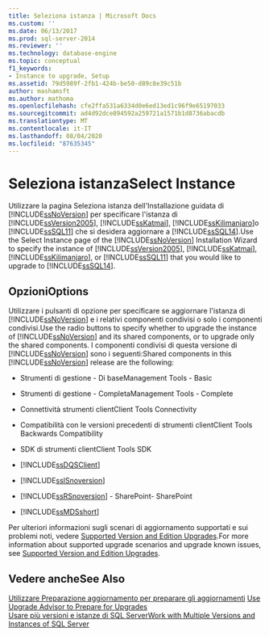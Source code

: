```yaml
---
title: Seleziona istanza | Microsoft Docs
ms.custom: ''
ms.date: 06/13/2017
ms.prod: sql-server-2014
ms.reviewer: ''
ms.technology: database-engine
ms.topic: conceptual
f1_keywords:
- Instance to upgrade, Setup
ms.assetid: 79d5989f-2fb1-424b-be50-d89c8e39c51b
author: mashamsft
ms.author: mathoma
ms.openlocfilehash: cfe2ffa531a6334d0e6ed13ed1c96f9e65197033
ms.sourcegitcommit: ad4d92dce894592a259721a1571b1d8736abacdb
ms.translationtype: MT
ms.contentlocale: it-IT
ms.lasthandoff: 08/04/2020
ms.locfileid: "87635345"
---
```

# <a name="select-instance"></a><span data-ttu-id="d51e0-102">Seleziona istanza</span><span class="sxs-lookup"><span data-stu-id="d51e0-102">Select Instance</span></span>
  <span data-ttu-id="d51e0-103">Utilizzare la pagina Seleziona istanza dell'Installazione guidata di [!INCLUDE[ssNoVersion](../../includes/ssnoversion-md.md)] per specificare l'istanza di [!INCLUDE[ssVersion2005](../../includes/ssversion2005-md.md)], [!INCLUDE[ssKatmai](../../includes/sskatmai-md.md)], [!INCLUDE[ssKilimanjaro](../../includes/sskilimanjaro-md.md)]o [!INCLUDE[ssSQL11](../../includes/sssql11-md.md)] che si desidera aggiornare a [!INCLUDE[ssSQL14](../../includes/sssql14-md.md)].</span><span class="sxs-lookup"><span data-stu-id="d51e0-103">Use the Select Instance page of the [!INCLUDE[ssNoVersion](../../includes/ssnoversion-md.md)] Installation Wizard to specify the instance of [!INCLUDE[ssVersion2005](../../includes/ssversion2005-md.md)], [!INCLUDE[ssKatmai](../../includes/sskatmai-md.md)], [!INCLUDE[ssKilimanjaro](../../includes/sskilimanjaro-md.md)], or [!INCLUDE[ssSQL11](../../includes/sssql11-md.md)] that you would like to upgrade to [!INCLUDE[ssSQL14](../../includes/sssql14-md.md)].</span></span>  
  
## <a name="options"></a><span data-ttu-id="d51e0-104">Opzioni</span><span class="sxs-lookup"><span data-stu-id="d51e0-104">Options</span></span>  
 <span data-ttu-id="d51e0-105">Utilizzare i pulsanti di opzione per specificare se aggiornare l'istanza di [!INCLUDE[ssNoVersion](../../includes/ssnoversion-md.md)] e i relativi componenti condivisi o solo i componenti condivisi.</span><span class="sxs-lookup"><span data-stu-id="d51e0-105">Use the radio buttons to specify whether to upgrade the instance of [!INCLUDE[ssNoVersion](../../includes/ssnoversion-md.md)] and its shared components, or to upgrade only the shared components.</span></span> <span data-ttu-id="d51e0-106">I componenti condivisi di questa versione di [!INCLUDE[ssNoVersion](../../includes/ssnoversion-md.md)] sono i seguenti:</span><span class="sxs-lookup"><span data-stu-id="d51e0-106">Shared components in this [!INCLUDE[ssNoVersion](../../includes/ssnoversion-md.md)] release are the following:</span></span>  
  
-   <span data-ttu-id="d51e0-107">Strumenti di gestione - Di base</span><span class="sxs-lookup"><span data-stu-id="d51e0-107">Management Tools - Basic</span></span>  
  
-   <span data-ttu-id="d51e0-108">Strumenti di gestione - Completa</span><span class="sxs-lookup"><span data-stu-id="d51e0-108">Management Tools - Complete</span></span>  
  
-   <span data-ttu-id="d51e0-109">Connettività strumenti client</span><span class="sxs-lookup"><span data-stu-id="d51e0-109">Client Tools Connectivity</span></span>  
  
-   <span data-ttu-id="d51e0-110">Compatibilità con le versioni precedenti di strumenti client</span><span class="sxs-lookup"><span data-stu-id="d51e0-110">Client Tools Backwards Compatibility</span></span>  
  
-   <span data-ttu-id="d51e0-111">SDK di strumenti client</span><span class="sxs-lookup"><span data-stu-id="d51e0-111">Client Tools SDK</span></span>  
  
-   [!INCLUDE[ssDQSClient](../../includes/ssdqsclient-md.md)]  
  
-   [!INCLUDE[ssISnoversion](../../includes/ssisnoversion-md.md)]  
  
-   [!INCLUDE[ssRSnoversion](../../includes/ssrsnoversion-md.md)] <span data-ttu-id="d51e0-112">- SharePoint</span><span class="sxs-lookup"><span data-stu-id="d51e0-112">- SharePoint</span></span>  
  
-   [!INCLUDE[ssMDSshort](../../includes/ssmdsshort-md.md)]  
  
 <span data-ttu-id="d51e0-113">Per ulteriori informazioni sugli scenari di aggiornamento supportati e sui problemi noti, vedere [Supported Version and Edition Upgrades](../../database-engine/install-windows/supported-version-and-edition-upgrades.md).</span><span class="sxs-lookup"><span data-stu-id="d51e0-113">For more information about supported upgrade scenarios and upgrade known issues, see [Supported Version and Edition Upgrades](../../database-engine/install-windows/supported-version-and-edition-upgrades.md).</span></span>  
  
## <a name="see-also"></a><span data-ttu-id="d51e0-114">Vedere anche</span><span class="sxs-lookup"><span data-stu-id="d51e0-114">See Also</span></span>  
 <span data-ttu-id="d51e0-115">[Utilizzare Preparazione aggiornamento per preparare gli aggiornamenti](../../../2014/sql-server/install/use-upgrade-advisor-to-prepare-for-upgrades.md) </span><span class="sxs-lookup"><span data-stu-id="d51e0-115">[Use Upgrade Advisor to Prepare for Upgrades](../../../2014/sql-server/install/use-upgrade-advisor-to-prepare-for-upgrades.md) </span></span>  
 [<span data-ttu-id="d51e0-116">Usare più versioni e istanze di SQL Server</span><span class="sxs-lookup"><span data-stu-id="d51e0-116">Work with Multiple Versions and Instances of SQL Server</span></span>](../../../2014/sql-server/install/work-with-multiple-versions-and-instances-of-sql-server.md)  
  
  
